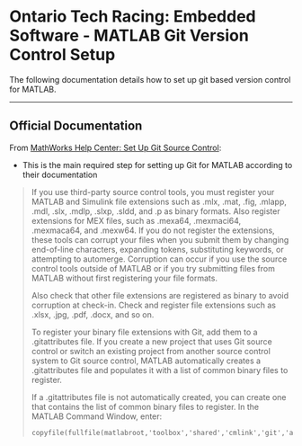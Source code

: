 # Ontario Tech Racing: Embedded Software - MATLAB Git Version Control Setup

The following documentation details how to set up git based version control for MATLAB.

---

## Official Documentation

From [MathWorks Help Center: Set Up Git Source Control](https://www.mathworks.com/help/simulink/ug/set-up-git-source-control.html):

- This is the main required step for setting up Git for MATLAB according to their documentation

> If you use third-party source control tools, you must register your MATLAB and Simulink file
> extensions such as .mlx, .mat, .fig, .mlapp, .mdl, .slx, .mdlp, .slxp, .sldd, and .p as binary
> formats. Also register extensions for MEX files, such as .mexa64, .mexmaci64, .mexmaca64, and
> .mexw64. If you do not register the extensions, these tools can corrupt your files when you submit
> them by changing end-of-line characters, expanding tokens, substituting keywords, or attempting to
> automerge. Corruption can occur if you use the source control tools outside of MATLAB or if you
> try submitting files from MATLAB without first registering your file formats.
>
> Also check that other file extensions are registered as binary to avoid corruption at check-in.
> Check and register file extensions such as .xlsx, .jpg, .pdf, .docx, and so on.
>
> To register your binary file extensions with Git, add them to a .gitattributes file. If you
> create a new project that uses Git source control or switch an existing project from another
> source control system to Git source control, MATLAB automatically creates a .gitattributes file
> and populates it with a list of common binary files to register.
>
> If a .gitattributes file is not automatically created, you can create one that contains the list
> of common binary files to register. In the MATLAB Command Window, enter:
>
> ```
> copyfile(fullfile(matlabroot,'toolbox','shared','cmlink','git','auxiliary_files','mwgitattributes'),fullfile(pwd,'.gitattributes'))
> ```
